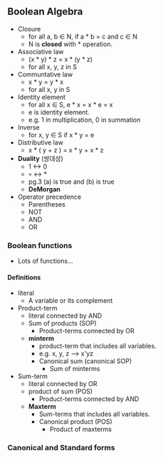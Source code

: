 ## Boolean Algebra
- Closure
	- for all a, b ∈ N, if a * b = c and c ∈ N
	- N is **closed** with * operation.
- Associative law
	- (x * y) * z = x * (y * z) 
	- for all x, y, z in S
- Communtative law
	- x * y = y * x
	- for all x, y in S
- Identity element
	- for all x ∈ S, e * x = x * e = x
	- e is identity element.
	- e.g. 1 in multiplication, 0 in summation
- Inverse
	- for x, y ∈ S  if x * y = e
- Distributive law
	- x * ( y + z ) = x * y + x * z
- **Duality** (쌍대성)
	- 1 <-> 0
	- `+` <-> *
	- pg.3 (a) is true and (b) is true
	- **DeMorgan**
- Operator precedence
	- Parentheses
	- NOT
	- AND
	- OR

### Boolean functions
- Lots of functions...

#### Definitions
- literal
	- A variable or its complement
- Product-term
	- literal connected by AND
	- Sum of products (SOP)
		- Product-terms connected by OR
	- **minterm**
		- product-term that includes all variables.
		- e.g. x, y, z --> x'yz
		- Canonical sum (canonical SOP)
			- Sum of minterms
- Sum-term
	- literal connected by OR
	- product of sum (POS)
		- Product-terms connected by AND
	- **Maxterm**
		- Sum-terms that includes all variables.
		- Canonical product (POS)
			- Product of maxterms

### Canonical and Standard forms
